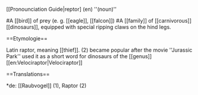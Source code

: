 [[Pronounciation Guide|reptor] (en) ''(noun)''

#A [[bird]] of prey (e. g. [[eagle]], [[falcon]])
#A [[family]] of [[carnivorous]] [[dinosaurs]], equipped with special ripping claws on the hind legs.

==Etymologie==

Latin raptor, meaning [[thief]].
(2) became popular after the movie ''Jurassic Park'' used it as a short word for dinosaurs of the [[genus]] [[en:Velociraptor|Velociraptor]]

==Translations==

*de: [[Raubvogel]] (1), Raptor (2)